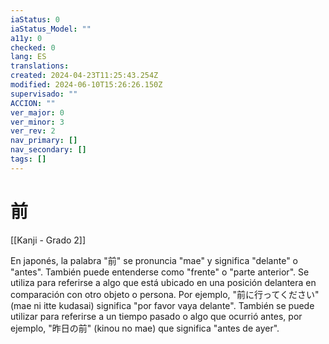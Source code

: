 ```yaml
---
iaStatus: 0
iaStatus_Model: ""
a11y: 0
checked: 0
lang: ES
translations: 
created: 2024-04-23T11:25:43.254Z
modified: 2024-06-10T15:26:26.150Z
supervisado: ""
ACCION: ""
ver_major: 0
ver_minor: 3
ver_rev: 2
nav_primary: []
nav_secondary: []
tags: []
---
```

# 前

[[Kanji - Grado 2]]

En japonés, la palabra "前" se pronuncia "mae" y significa "delante" o "antes". También puede entenderse como "frente" o "parte anterior". Se utiliza para referirse a algo que está ubicado en una posición delantera en comparación con otro objeto o persona. Por ejemplo, "前に行ってください" (mae ni itte kudasai) significa "por favor vaya delante". También se puede utilizar para referirse a un tiempo pasado o algo que ocurrió antes, por ejemplo, "昨日の前" (kinou no mae) que significa "antes de ayer".
